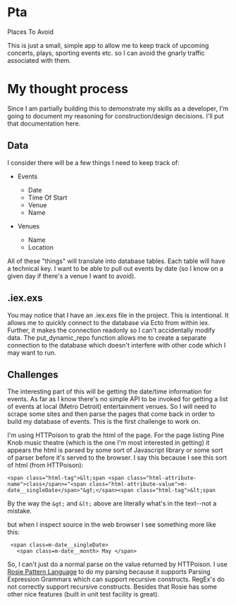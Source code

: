 # Pta

Places To Avoid

This is just a small, simple app to allow me to keep track of upcoming concerts, plays, sporting events etc. so I can avoid the gnarly traffic associated with them.  

# My thought process

Since I am partially building this to demonstrate my skills as a developer, I'm going to document my reasoning for construction/design decisions.  I'll put that documentation here. 

## Data
I consider there will be a few things I need to keep track of:

- Events
  - Date
  - Time Of Start
  - Venue
  - Name
  
- Venues
  - Name
  - Location


All of these "things" will translate into database tables.  Each table will have a technical key. I want to be able to pull out events by date (so I know on a given day if there's a venue I want to avoid). 

## .iex.exs

You may notice that I have an .iex.exs file in the project.  This is intentional. It allows me to quickly connect to the database via Ecto from within iex.  Further, it makes the connection readonly so I can't accidentally modify data. The put_dynamic_repo function allows me to create a separate connection to the database which doesn't interfere with other code which I may want to run.

## Challenges
The interesting part of this will be getting the date/time information for events. As far as I know there's no simple API to be invoked for getting a list of events at local (Metro Detroit) entertainment venues.  So I will need to scrape some sites and then parse the pages that come back in order to build my database of events.  This is the first challenge to work on.

I'm using HTTPoison to grab the html of the page.  For the page listing Pine Knob music theatre (which is the one I'm most interested in getting) it appears the html is parsed by some sort of Javascript library or some sort of parser before it's served to the browser.  I say this because I see this sort of html (from HTTPoison):

```
<span class="html-tag">&lt;span <span class="html-attribute-name">class</span>="<span class="html-attribute-value">m-date__singleDate</span>"&gt;</span><span class="html-tag">&lt;span
```
By the way the ```&gt;``` and ```&lt;``` above are literally what's in the text--not a mistake. 

but when I inspect source in the web browser I see something more like this:
```
 <span class=m-date__singleDate>
   <span class=m-date__month> May </span>
```

So, I can't just do a normal parse on the value returned by HTTPoison. I use [Rosie Pattern Language](https://rosie-lang.org) to do my parsing because it supports Parsing Expression Grammars which can support recursive constructs.  RegEx's do not correctly support recursive constructs.  Besides that Rosie has some other nice features (built in unit test facility is great).
